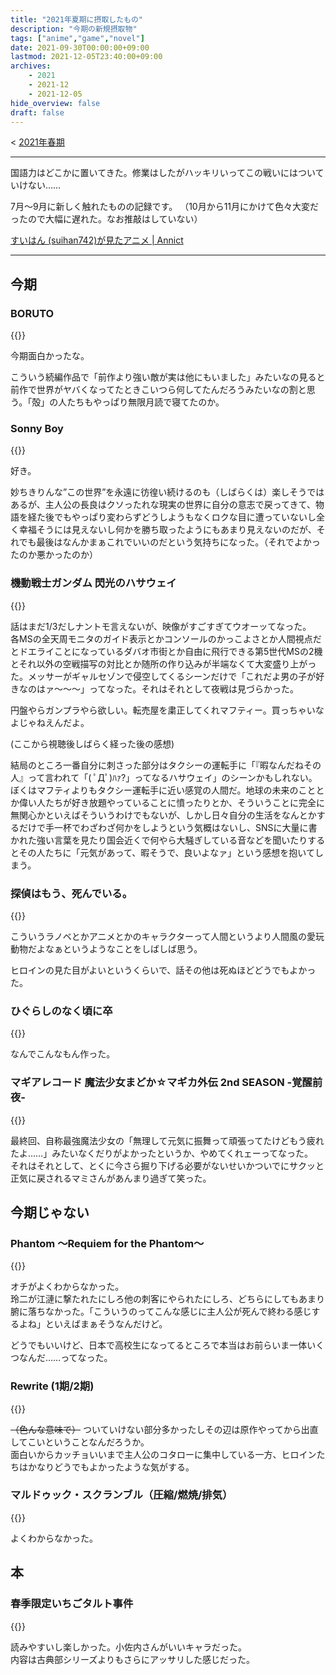 ```yaml
---
title: "2021年夏期に摂取したもの"
description: "今期の新規摂取物"
tags: ["anime","game","novel"]
date: 2021-09-30T00:00:00+09:00
lastmod: 2021-12-05T23:40:00+09:00
archives:
    - 2021
    - 2021-12
    - 2021-12-05
hide_overview: false
draft: false
---
```


<!-- 前文 -->

< [2021年春期](/posts/2021/07_04_00_nutrition/)

---

国語力はどこかに置いてきた。修業はしたがハッキリいってこの戦いにはついていけない……

7月～9月に新しく触れたものの記録です。
（10月から11月にかけて色々大変だったので大幅に遅れた。なお推敲はしていない）

[すいはん (suihan742)が見たアニメ | Annict](https://annict.jp/@suihan742/watched)

---

<!-- 本文 -->

## 今期

### BORUTO

{{<amazon B09FJ6Z731>}}

今期面白かったな。

こういう続編作品で「前作より強い敵が実は他にもいました」みたいなの見ると前作で世界がヤバくなってたときこいつら何してたんだろうみたいなの割と思う。「殻」の人たちもやっぱり無限月読で寝てたのか。

### Sonny Boy

{{<amazon B09981BDG5>}}

好き。

妙ちきりんな”この世界”を永遠に彷徨い続けるのも（しばらくは）楽しそうではあるが、主人公の長良はクソったれな現実の世界に自分の意志で戻ってきて、物語を経た後でもやっぱり変わらずどうしようもなくロクな目に遭っていないし全く幸福そうには見えないし何かを勝ち取ったようにもあまり見えないのだが、それでも最後はなんかまぁこれでいいのだという気持ちになった。（それでよかったのか悪かったのか）

### 機動戦士ガンダム 閃光のハサウェイ

{{<amazon B09HNFLJ91>}}

話はまだ1/3だしナントモ言えないが、映像がすごすぎてウオーッてなった。  
各MSの全天周モニタのガイド表示とかコンソールのかっこよさとか人間視点だとドエライことになっているダバオ市街とか自由に飛行できる第5世代MSの2機とそれ以外の空戦描写の対比とか随所の作り込みが半端なくて大変盛り上がった。メッサーがギャルセゾンで侵空してくるシーンだけで「これだよ男の子が好きなのはァ～～～」ってなった。それはそれとして夜戦は見づらかった。  

円盤やらガンプラやら欲しい。転売屋を粛正してくれマフティー。買っちゃいなよじゃねえんだよ。

(ここから視聴後しばらく経った後の感想)

結局のところ一番自分に刺さった部分はタクシーの運転手に「『暇なんだねその人』って言われて「( ﾟДﾟ)ﾊｧ?」ってなるハサウェイ」のシーンかもしれない。  
ぼくはマフティよりもタクシー運転手に近い感覚の人間だ。地球の未来のこととか偉い人たちが好き放題やっていることに憤ったりとか、そういうことに完全に無関心かといえばそういうわけでもないが、しかし日々自分の生活をなんとかするだけで手一杯でわざわざ何かをしようという気概はないし、SNSに大量に書かれた強い言葉を見たり国会近くで何やら大騒ぎしている音などを聞いたりするとその人たちに「元気があって、暇そうで、良いよなァ」という感想を抱いてしまう。

### 探偵はもう、死んでいる。

{{<amazon B098JSDDGN>}}

こういうラノベとかアニメとかのキャラクターって人間というより人間風の愛玩動物だよなぁというようなことをしばしば思う。

ヒロインの見た目がよいというくらいで、話その他は死ぬほどどうでもよかった。

### ひぐらしのなく頃に卒

{{<amazon B0987622SF>}}

なんでこんなもん作った。

### マギアレコード 魔法少女まどか☆マギカ外伝 2nd SEASON ‐覚醒前夜‐

{{<amazon B09BDV6QTM>}}

最終回、自称最強魔法少女の「無理して元気に振舞って頑張ってたけどもう疲れたよ……」みたいなくだりがよかったというか、やめてくれェーってなった。  
それはそれとして、とくに今さら掘り下げる必要がないせいかついでにサクッと正気に戻されるマミさんがあんまり過ぎて笑った。

## 今期じゃない

### Phantom ～Requiem for the Phantom～

{{<amazon B00FO2NXTE>}}

オチがよくわからなかった。  
玲二が江漣に撃たれたにしろ他の刺客にやられたにしろ、どちらにしてもあまり腑に落ちなかった。「こういうのってこんな感じに主人公が死んで終わる感じするよね」といえばまぁそうなんだけど。

どうでもいいけど、日本で高校生になってるところで本当はお前らいま一体いくつなんだ……ってなった。

### Rewrite (1期/2期)

{{<amazon B078RW8SXJ>}}

~~（色んな意味で）~~ ついていけない部分多かったしその辺は原作やってから出直してこいということなんだろうか。  
面白いからカッチョいいまで主人公のコタローに集中している一方、ヒロインたちはかなりどうでもよかったような気がする。

### マルドゥック・スクランブル（圧縮/燃焼/排気）

{{<amazon B004ZW9X7K>}}

よくわからなかった。

## 本

### 春季限定いちごタルト事件

{{<amazon B007RI8CK8>}}

読みやすいし楽しかった。小佐内さんがいいキャラだった。  
内容は古典部シリーズよりもさらにアッサリした感じだった。

